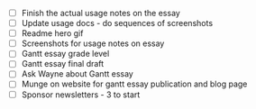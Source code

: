 - [ ] Finish the actual usage notes on the essay
- [ ] Update usage docs - do sequences of screenshots
- [ ] Readme hero gif
- [ ] Screenshots for usage notes on essay
- [ ] Gantt essay grade level
- [ ] Gantt essay final draft
- [ ] Ask Wayne about Gantt essay
- [ ] Munge on website for gantt essay publication and blog page
- [ ] Sponsor newsletters - 3 to start
